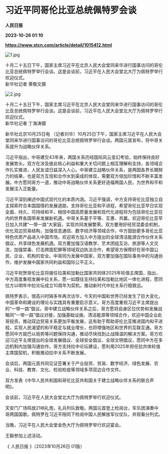 # 习近平同哥伦比亚总统佩特罗会谈
**人民日报**

**2023-10-26 01:10**

**https://www.stcn.com/article/detail/1015412.html**

![1.jpg](https://static-web.stcn.com/upload/2023/1026/08/1698281793718902.jpg "1698281793718902.jpg")

十月二十五日下午，国家主席习近平在北京人民大会堂同来华进行国事访问的哥伦比亚总统佩特罗举行会谈。这是会谈前，习近平在人民大会堂北大厅为佩特罗举行欢迎仪式。  
新华社记者 黄敬文摄

![2.jpg](https://static-web.stcn.com/upload/2023/1026/08/1698281818773539.jpg "1698281818773539.jpg")

十月二十五日下午，国家主席习近平在北京人民大会堂同来华进行国事访问的哥伦比亚总统佩特罗举行会谈。这是会谈前，习近平在人民大会堂北大厅为佩特罗举行欢迎仪式。  
新华社记者 丁海涛摄  

新华社北京10月25日电 （记者刘华）10月25日下午，国家主席习近平在人民大会堂同来华进行国事访问的哥伦比亚总统佩特罗举行会谈。两国元首宣布，将中哥关系提升为战略伙伴关系。

习近平指出，中哥建交43年来，两国关系历经国际风云变幻考验，始终保持良好发展势头。双方在涉及彼此核心利益和重大关切问题上相互理解和支持，各领域合作扎实推进，人民友谊日益深入人心。中哥建立战略伙伴关系，是两国各界长期努力的结果，也是双方互信和合作水到渠成的体现，需要双方倍加珍惜和不断丰富发展。中方愿同哥方一道，推动中哥战略伙伴关系更好造福两国人民，为世界和平和发展注入正能量。

习近平深刻阐述中国式现代化的本质内涵。习近平强调，中方支持哥伦比亚独立自主探索符合本国国情的发展道路，支持哥伦比亚和平进程，希望哥伦比亚早日实现全面、持久、可持续和平，相信中国高质量发展和现代化进程将为包括哥伦比亚在内的世界各国带来发展新机遇。中哥关系基于平等、互惠、共赢。欢迎哥伦比亚早日加入共建“一带一路”大家庭，实现共同发展繁荣。双方要用好经贸混委会机制，优化双边贸易结构，加强信息通信、数字经济等领域合作，中方鼓励更多哥伦比亚特色优质产品进入中国市场。欢迎哥方加入中方提出的全球清洁能源合作伙伴关系倡议，共享绿色发展机遇。双方要加强汉语教学、艺术团组互访、旅游等人文交流，加强禁毒、打击跨国犯罪等领域双边执法合作，希望哥方保障好在哥中国公民、企业、机构的安全。中哥同为发展中国家，双方要加强在国际事务中的沟通协作，维护发展中国家共同利益和国际公平正义。

习近平祝贺哥伦比亚将接任拉美和加勒比国家共同体2025年轮值主席国，指出，中方高度重视发展中拉关系，愿一如既往支持拉美和加勒比地区一体化进程，愿同拉方以明年中拉论坛成立10周年为契机，推动新时代中拉关系行稳致远。

佩特罗表示，很高兴时隔多年再次访华，今天的中国和世界已经发生了巨大变化，中国革命和建设的理论与实践具有重要启示意义。哥方高度重视习近平主席提出的“一带一路”倡议。哥中建立战略伙伴关系之后，哥方愿将自身区位优势和发展战略同“一带一路”倡议对接，加强基础设施、清洁能源等领域合作，欢迎中国企业赴哥投资，推动双边贸易关系更加平衡发展，这有助于帮助哥伦比亚推进国内和平进程，实现人民渴望的和平稳定与就业增长，也将增强地区和世界的互联互通。哥方愿同中方就巴以局势等问题保持沟通，推动尽快找到止战降温的解决方案。哥方欢迎习近平主席提出的全球发展倡议、全球安全倡议、全球文明倡议，愿同中方在多边机制内加强沟通协作。哥方支持拉中论坛建设，愿利用2025年担任拉共体轮值主席国契机，积极推动拉中关系不断发展。

会谈后，两国元首共同见证签署关于产业投资、贸易、数字经济、绿色发展、农业、科技、教育、文化、检验检疫等领域多项双边合作文件。

双方发表《中华人民共和国和哥伦比亚共和国关于建立战略伙伴关系的联合声明》。

会谈前，习近平在人民大会堂北大厅为佩特罗举行欢迎仪式。

天安门广场鸣放21响礼炮，礼兵列队致敬。两国元首登上检阅台，军乐团演奏中哥两国国歌。佩特罗在习近平陪同下检阅中国人民解放军仪仗队，并观看分列式。

当晚，习近平在人民大会堂金色大厅为佩特罗举行欢迎宴会。

王毅参加上述活动。

  

《 人民日报 》（2023年10月26日 01版）